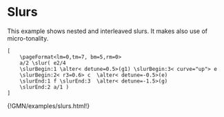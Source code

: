 
# Slurs 

This example shows nested and interleaved slurs. It makes also use of micro-tonality.

~~~~~~
[ 
	\pageFormat<lm=0,tm=7, bm=5,rm=0>
	a/2 \slur( e2/4 
	\slurBegin:1 \alter< detune=0.5>(g1) \slurBegin:3< curve="up"> e 
	\slurBegin:2< r3=0.6> c  \alter< detune=-0.5>(e) 
	\slurEnd:1 f \slurEnd:3  \alter< detune=-1.5>(g) 
	\slurEnd:2 a/1 )
]
~~~~~~
{!GMN/examples/slurs.html!}

